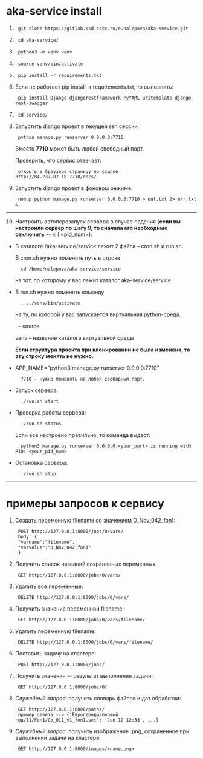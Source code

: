 # aka-service install


1. 
        git clone https://gitlab.ssd.sscc.ru/e.nalepova/aka-service.git

2. 
        cd aka-service/

3. 
        python3 -m venv venv

4. 
        source venv/bin/activate

5. 
        pip install -r requirements.txt


6. Если не работает pip install -r requirements.txt, то выполнить:

        pip install Django djangorestframework PyYAML uritemplate django-rest-swagger

7. 
        cd service/

8. Запустить django проект в текущей ssh сессии:

        python manage.py runserver 0.0.0.0:7710

   Вместо **7710** может быть любой свободный порт.

   Проверить, что сервис отвечает:

        открыть в браузере страницу по ссылке http://84.237.87.18:7710/docs/ 

9. Запустить django проект в фоновом режиме:

        nohup python manage.py runserver 0.0.0.0:7710 > out.txt 2> err.txt &

_______________________________________________________________________________

10. Настроить автоперезапуск сервера в случае падения (**если вы настроили сервер по шагу 9, то сначала его необходимо отключить** -- kill <pid_num>):

- В каталоге /aka-service/service лежит 2 файла – cron.sh и run.sh.

   В cron.sh нужно поменять путь в строке

        cd /home/nalepova/aka-service/service 

   на тот, по которому у вас лежит каталог aka-service/service.

- В run.sh нужно поменять команду

        . ../venv/bin/activate

   на ту, по которой у вас запускается виртуальная python-среда.

   . – source
        
   venv – название каталога виртуальной среды

   **Если структура проекта при клонировании не была изменена, то эту строку менять не нужно.**

- APP_NAME="python3 manage.py runserver 0.0.0.0:7710"

        7710 – нужно поменять на любой свободный порт.

- Запуск сервера:

        ./run.sh start

- Проверка работы сервера:

        ./run.sh status

   Если все настроено правильно, то команда выдаст:

        python3 manage.py runserver 0.0.0.0:<your_port> is running with PID: <your_pid_num>

- Остановка сервера:

        ./run.sh stop


_______________________________________________________________________________

# примеры запросов к сервису
1. Создать переменную filename со значением D_Nov_042_fon1:
        
        POST http://127.0.0.1:8000/jobs/0/vars/
        body: {
        "varname":"filename", 
        "varvalue":"D_Nov_042_fon1"
        }

2. Получить список названий сохраненных переменных:
        
        GET http://127.0.0.1:8000/jobs/0/vars/

3. Удалить все переменные:
        
        DELETE http://127.0.0.1:8000/jobs/0/vars/

4. Получить значение переменной filename:
        
        GET http://127.0.0.1:8000/jobs/0/vars/filename/

5. Удалить переменную filename:
        
        DELETE http://127.0.0.1:8000/jobs/0/vars/filename/

6. Поставить задачу на кластере:
        
        POST http://127.0.0.1:8000/jobs/ 

7. Получить значения -- результат выполнения задачи:
        
        GET http://127.0.0.1:8000/jobs/0/

8. _Служебный запрос_: получить словарь файлов и дат обработки:
        
        GET http://127.0.0.1:8000/paths/
        пример ответа --> {'Европеоиды/первый год/11/Fon1/Co_011_v1_fon1.set': 'Jun 12 12:33', ...}

9. _Служебный запрос_: получить изображение .png, сохраненное при выполнении задачи на кластере:
        
        GET http://127.0.0.1:8000/images/<name.png>
